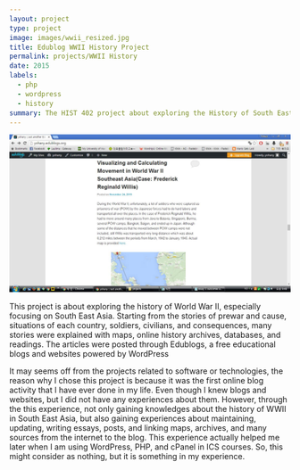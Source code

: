 ```yaml
---
layout: project
type: project
image: images/wwii_resized.jpg
title: Edublog WWII History Project
permalink: projects/WWII History
date: 2015
labels:
  - php
  - wordpress
  - history
summary: The HIST 402 project about exploring the History of South East Asia during the time of World War II. Edublogs powered by wordpress is used to post the subjects.
---
```


<img class="ui medium right floated rounded image" src="../images/edublog.jpg">

This project is about exploring the history of World War II, especially focusing on South East Asia. Starting from the stories of prewar and cause, situations of each country, soldiers, civilians, and consequences, many stories were explained with maps, online history archives, databases, and readings. The articles were posted through Edublogs, a free educational blogs and websites powered by WordPress

It may seems off from the projects related to software or technologies, the reason why I chose this project is because it was the first online blog activity that I have ever done in my life. Even though I knew blogs and websites, but I did not have any experiences about them. However, through the this experience, not only gaining knowledges about the history of WWII in South East Asia, but also gaining experiences about maintaining, updating, writing essays, posts, and linking maps, archives, and many sources from the internet to the blog. This experience actually helped me later when I am using WordPress, PHP, and cPanel in ICS courses. So, this might consider as nothing, but it is something in my experience.
